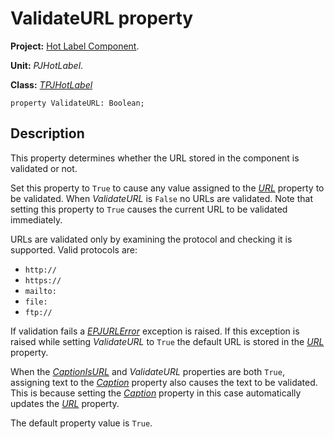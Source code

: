 <a href='Hidden comment: 
$Rev$
$Date$
'></a>

# ValidateURL property #

**Project:** [Hot Label Component](HotLabelComponent.md).

**Unit:** _PJHotLabel_.

**Class:** _[TPJHotLabel](TPJHotLabel.md)_

```
property ValidateURL: Boolean;
```

## Description ##

This property determines whether the URL stored in the component is validated or not.

Set this property to `True` to cause any value assigned to the _[URL](TPJHotLabelURL.md)_ property to be validated. When _ValidateURL_ is `False` no URLs are validated. Note that setting this property to `True` causes the current URL to be validated immediately.

URLs are validated only by examining the protocol and checking it is supported. Valid protocols are:

  * `http://`
  * `https://`
  * `mailto:`
  * `file:`
  * `ftp://`

If validation fails a _[EPJURLError](EPJURLError.md)_ exception is raised. If this exception is raised while setting _ValidateURL_ to `True` the default URL is stored in the _[URL](TPJHotLabelURL.md)_ property.

When the _[CaptionIsURL](TPJHotLabelCaptionIsURL.md)_ and _ValidateURL_ properties are both `True`, assigning text to the _[Caption](TPJHotLabelCaption.md)_ property also causes the text to be validated. This is because setting the _[Caption](TPJHotLabelCaption.md)_ property in this case automatically updates the _[URL](TPJHotLabelURL.md)_ property.

The default property value is `True`.